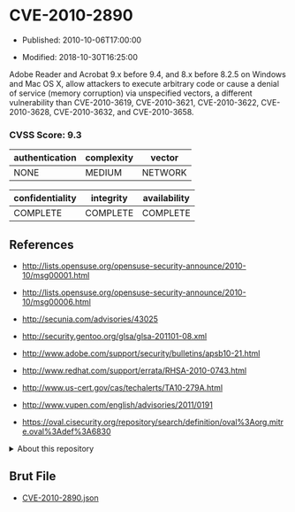# CVE-2010-2890

- Published: 2010-10-06T17:00:00

- Modified: 2018-10-30T16:25:00

Adobe Reader and Acrobat 9.x before 9.4, and 8.x before 8.2.5 on Windows and Mac OS X, allow attackers to execute arbitrary code or cause a denial of service (memory corruption) via unspecified vectors, a different vulnerability than CVE-2010-3619, CVE-2010-3621, CVE-2010-3622, CVE-2010-3628, CVE-2010-3632, and CVE-2010-3658.

### CVSS Score: **9.3**

| authentication | complexity | vector |
| --- | --- | --- |
| NONE | MEDIUM | NETWORK |

| confidentiality | integrity | availability |
| --- | --- | --- |
| COMPLETE | COMPLETE | COMPLETE |

## References

* http://lists.opensuse.org/opensuse-security-announce/2010-10/msg00001.html

* http://lists.opensuse.org/opensuse-security-announce/2010-10/msg00006.html

* http://secunia.com/advisories/43025

* http://security.gentoo.org/glsa/glsa-201101-08.xml

* http://www.adobe.com/support/security/bulletins/apsb10-21.html

* http://www.redhat.com/support/errata/RHSA-2010-0743.html

* http://www.us-cert.gov/cas/techalerts/TA10-279A.html

* http://www.vupen.com/english/advisories/2011/0191

* https://oval.cisecurity.org/repository/search/definition/oval%3Aorg.mitre.oval%3Adef%3A6830

<details>
<summary>About this repository</summary> 

  This repository is part of the project [Live Hack CVE](https://github.com/Live-Hack-CVE). Main website can be found [www.live-hack.org](https://www.live-hack.org) 
  
  Made by [Sn0wAlice](https://github.com/Sn0wAlice) for the people that care about security and need to have a feed of the latest CVEs. Hope you enjoy it, don't forget to star the repo and follow me on [Twitter](https://twitter.com/Sn0wAlice) and [Github](https://github.com/Sn0wAlice). And that is my [personnal website](https://www.alice-snow.me/)

  - [Home Page](https://github.com/Live-Hack-CVE)
  - [Framework](https://github.com/Live-Hack-CVE/cve-framework)
  - [CVE database](https://github.com/Live-Hack-CVE/full_database)
  - [Changelog](https://github.com/Live-Hack-CVE/Changelog)
</details>

## Brut File

* [CVE-2010-2890.json](https://raw.githubusercontent.com/Live-Hack-CVE/full_database/main/cves/2010/CVE-2010-2890.json)

